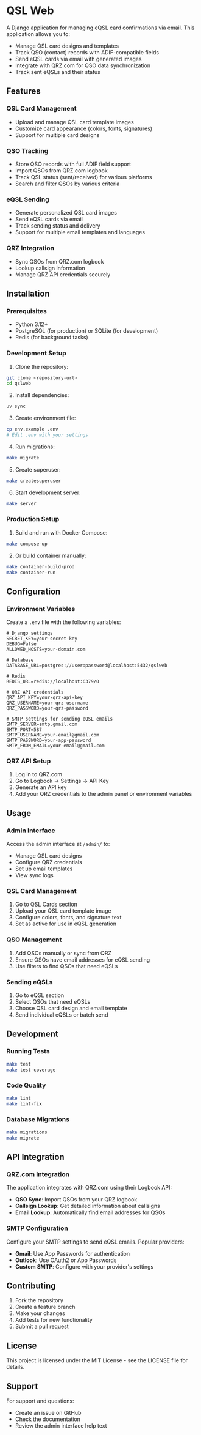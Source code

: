 # QSL Web

A Django application for managing eQSL card confirmations via email. This application allows you to:

- Manage QSL card designs and templates
- Track QSO (contact) records with ADIF-compatible fields
- Send eQSL cards via email with generated images
- Integrate with QRZ.com for QSO data synchronization
- Track sent eQSLs and their status

## Features

### QSL Card Management
- Upload and manage QSL card template images
- Customize card appearance (colors, fonts, signatures)
- Support for multiple card designs

### QSO Tracking
- Store QSO records with full ADIF field support
- Import QSOs from QRZ.com logbook
- Track QSL status (sent/received) for various platforms
- Search and filter QSOs by various criteria

### eQSL Sending
- Generate personalized QSL card images
- Send eQSL cards via email
- Track sending status and delivery
- Support for multiple email templates and languages

### QRZ Integration
- Sync QSOs from QRZ.com logbook
- Lookup callsign information
- Manage QRZ API credentials securely

## Installation

### Prerequisites
- Python 3.12+
- PostgreSQL (for production) or SQLite (for development)
- Redis (for background tasks)

### Development Setup

1. Clone the repository:
```bash
git clone <repository-url>
cd qslweb
```

2. Install dependencies:
```bash
uv sync
```

3. Create environment file:
```bash
cp env.example .env
# Edit .env with your settings
```

4. Run migrations:
```bash
make migrate
```

5. Create superuser:
```bash
make createsuperuser
```

6. Start development server:
```bash
make server
```

### Production Setup

1. Build and run with Docker Compose:
```bash
make compose-up
```

2. Or build container manually:
```bash
make container-build-prod
make container-run
```

## Configuration

### Environment Variables

Create a `.env` file with the following variables:

```env
# Django settings
SECRET_KEY=your-secret-key
DEBUG=False
ALLOWED_HOSTS=your-domain.com

# Database
DATABASE_URL=postgres://user:password@localhost:5432/qslweb

# Redis
REDIS_URL=redis://localhost:6379/0

# QRZ API credentials
QRZ_API_KEY=your-qrz-api-key
QRZ_USERNAME=your-qrz-username
QRZ_PASSWORD=your-qrz-password

# SMTP settings for sending eQSL emails
SMTP_SERVER=smtp.gmail.com
SMTP_PORT=587
SMTP_USERNAME=your-email@gmail.com
SMTP_PASSWORD=your-app-password
SMTP_FROM_EMAIL=your-email@gmail.com
```

### QRZ API Setup

1. Log in to QRZ.com
2. Go to Logbook → Settings → API Key
3. Generate an API key
4. Add your QRZ credentials to the admin panel or environment variables

## Usage

### Admin Interface

Access the admin interface at `/admin/` to:
- Manage QSL card designs
- Configure QRZ credentials
- Set up email templates
- View sync logs

### QSL Card Management

1. Go to QSL Cards section
2. Upload your QSL card template image
3. Configure colors, fonts, and signature text
4. Set as active for use in eQSL generation

### QSO Management

1. Add QSOs manually or sync from QRZ
2. Ensure QSOs have email addresses for eQSL sending
3. Use filters to find QSOs that need eQSLs

### Sending eQSLs

1. Go to eQSL section
2. Select QSOs that need eQSLs
3. Choose QSL card design and email template
4. Send individual eQSLs or batch send

## Development

### Running Tests

```bash
make test
make test-coverage
```

### Code Quality

```bash
make lint
make lint-fix
```

### Database Migrations

```bash
make migrations
make migrate
```

## API Integration

### QRZ.com Integration

The application integrates with QRZ.com using their Logbook API:

- **QSO Sync**: Import QSOs from your QRZ logbook
- **Callsign Lookup**: Get detailed information about callsigns
- **Email Lookup**: Automatically find email addresses for QSOs

### SMTP Configuration

Configure your SMTP settings to send eQSL emails. Popular providers:

- **Gmail**: Use App Passwords for authentication
- **Outlook**: Use OAuth2 or App Passwords
- **Custom SMTP**: Configure with your provider's settings

## Contributing

1. Fork the repository
2. Create a feature branch
3. Make your changes
4. Add tests for new functionality
5. Submit a pull request

## License

This project is licensed under the MIT License - see the LICENSE file for details.

## Support

For support and questions:
- Create an issue on GitHub
- Check the documentation
- Review the admin interface help text
